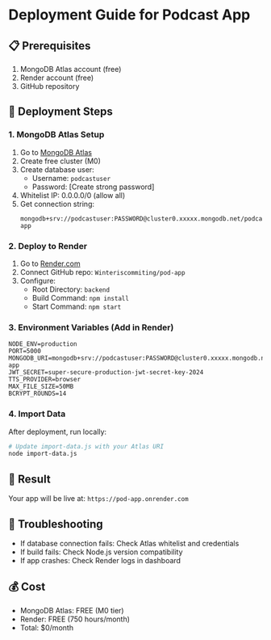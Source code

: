 # Deployment Guide for Podcast App

## 📋 Prerequisites
1. MongoDB Atlas account (free)
2. Render account (free)
3. GitHub repository

## 🚀 Deployment Steps

### 1. MongoDB Atlas Setup
1. Go to [MongoDB Atlas](https://www.mongodb.com/atlas)
2. Create free cluster (M0)
3. Create database user:
   - Username: `podcastuser`
   - Password: [Create strong password]
4. Whitelist IP: 0.0.0.0/0 (allow all)
5. Get connection string: 
   ```
   mongodb+srv://podcastuser:PASSWORD@cluster0.xxxxx.mongodb.net/podcast-app
   ```

### 2. Deploy to Render
1. Go to [Render.com](https://render.com/)
2. Connect GitHub repo: `Winteriscommiting/pod-app`
3. Configure:
   - Root Directory: `backend`
   - Build Command: `npm install`
   - Start Command: `npm start`

### 3. Environment Variables (Add in Render)
```
NODE_ENV=production
PORT=5000
MONGODB_URI=mongodb+srv://podcastuser:PASSWORD@cluster0.xxxxx.mongodb.net/podcast-app
JWT_SECRET=super-secure-production-jwt-secret-key-2024
TTS_PROVIDER=browser
MAX_FILE_SIZE=50MB
BCRYPT_ROUNDS=14
```

### 4. Import Data
After deployment, run locally:
```bash
# Update import-data.js with your Atlas URI
node import-data.js
```

## 📱 Result
Your app will be live at: `https://pod-app.onrender.com`

## 🔧 Troubleshooting
- If database connection fails: Check Atlas whitelist and credentials
- If build fails: Check Node.js version compatibility
- If app crashes: Check Render logs in dashboard

## 💰 Cost
- MongoDB Atlas: FREE (M0 tier)
- Render: FREE (750 hours/month)
- Total: $0/month
